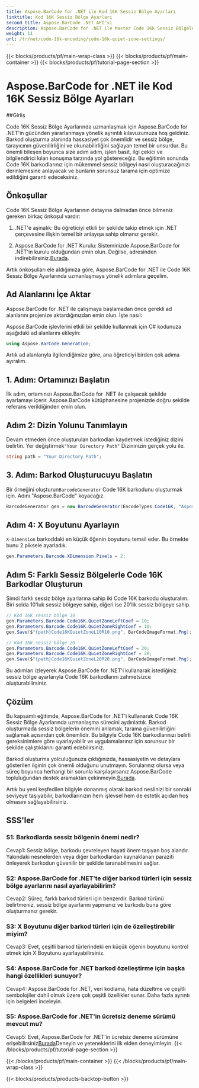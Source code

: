 ```yaml
---
title: Aspose.BarCode for .NET ile Kod 16K Sessiz Bölge Ayarları
linktitle: Kod 16K Sessiz Bölge Ayarları
second_title: Aspose.BarCode .NET API'si
description: Aspose.BarCode for .NET ile Master Code 16K Sessiz Bölgeler. Güvenilir tarama için barkod ayarlarını özelleştirin.
weight: 11
url: /tr/net/code-16k-encoding/code-16k-quiet-zone-settings/
---
```


{{< blocks/products/pf/main-wrap-class >}}
{{< blocks/products/pf/main-container >}}
{{< blocks/products/pf/tutorial-page-section >}}

# Aspose.BarCode for .NET ile Kod 16K Sessiz Bölge Ayarları

##Giriiş

Code 16K Sessiz Bölge Ayarlarında uzmanlaşmak için Aspose.BarCode for .NET'in gücünden yararlanmaya yönelik ayrıntılı kılavuzumuza hoş geldiniz. Barkod oluşturma alanında hassasiyet çok önemlidir ve sessiz bölge, tarayıcının güvenilirliğini ve okunabilirliğini sağlayan temel bir unsurdur. Bu önemli bileşen boyunca size adım adım, işleri basit, ilgi çekici ve bilgilendirici kılan konuşma tarzında yol göstereceğiz. Bu eğitimin sonunda Code 16K barkodlarınız için mükemmel sessiz bölgeyi nasıl oluşturacağınızı derinlemesine anlayacak ve bunların sorunsuz tarama için optimize edildiğini garanti edeceksiniz.

## Önkoşullar

Code 16K Sessiz Bölge Ayarlarının detayına dalmadan önce bilmeniz gereken birkaç önkoşul vardır:

1. .NET'e aşinalık: Bu öğreticiyi etkili bir şekilde takip etmek için .NET çerçevesine ilişkin temel bir anlayışa sahip olmanız gerekir.

2.  Aspose.BarCode for .NET Kurulu: Sisteminizde Aspose.BarCode for .NET'in kurulu olduğundan emin olun. Değilse, adresinden indirebilirsiniz.[Burada](https://releases.aspose.com/barcode/net/).

Artık önkoşulları ele aldığımıza göre, Aspose.BarCode for .NET ile Code 16K Sessiz Bölge Ayarlarında uzmanlaşmaya yönelik adımlara geçelim.

## Ad Alanlarını İçe Aktar

Aspose.BarCode for .NET ile çalışmaya başlamadan önce gerekli ad alanlarını projenize aktardığınızdan emin olun. İşte nasıl:

Aspose.BarCode işlevlerini etkili bir şekilde kullanmak için C# kodunuza aşağıdaki ad alanlarını ekleyin:

```csharp
using Aspose.BarCode.Generation;
```

Artık ad alanlarıyla ilgilendiğimize göre, ana öğreticiyi birden çok adıma ayıralım.

## 1. Adım: Ortamınızı Başlatın

İlk adım, ortamınızı Aspose.BarCode for .NET ile çalışacak şekilde ayarlamayı içerir. Aspose.BarCode kütüphanesine projenizde doğru şekilde referans verildiğinden emin olun.

## Adım 2: Dizin Yolunu Tanımlayın

 Devam etmeden önce oluşturulan barkodları kaydetmek istediğiniz dizini belirtin. Yer değiştirmek`"Your Directory Path"` Dizininizin gerçek yolu ile.

```csharp
string path = "Your Directory Path";
```

## 3. Adım: Barkod Oluşturucuyu Başlatın

 Bir örneğini oluşturun`BarcodeGenerator` Code 16K barkodunu oluşturmak için. Adını "Aspose.BarCode" koyacağız.

```csharp
BarcodeGenerator gen = new BarcodeGenerator(EncodeTypes.Code16K, "Aspose.BarCode");
```

## Adım 4: X Boyutunu Ayarlayın

`X-Dimension` barkoddaki en küçük öğenin boyutunu temsil eder. Bu örnekte bunu 2 piksele ayarladık.

```csharp
gen.Parameters.Barcode.XDimension.Pixels = 2;
```

## Adım 5: Farklı Sessiz Bölgelerle Code 16K Barkodlar Oluşturun

Şimdi farklı sessiz bölge ayarlarına sahip iki Code 16K barkodu oluşturalım. Biri solda 10'luk sessiz bölgeye sahip, diğeri ise 20'lik sessiz bölgeye sahip.

```csharp
// Kod 16K sessiz bölge 10
gen.Parameters.Barcode.Code16K.QuietZoneLeftCoef = 10;
gen.Parameters.Barcode.Code16K.QuietZoneRightCoef = 10;
gen.Save($"{path}Code16KQuietZoneL10R10.png", BarCodeImageFormat.Png);

// Kod 16K sessiz bölge 20
gen.Parameters.Barcode.Code16K.QuietZoneLeftCoef = 20;
gen.Parameters.Barcode.Code16K.QuietZoneRightCoef = 20;
gen.Save($"{path}Code16KQuietZoneL20R20.png", BarCodeImageFormat.Png);
```

Bu adımları izleyerek Aspose.BarCode for .NET'i kullanarak istediğiniz sessiz bölge ayarlarıyla Code 16K barkodlarını zahmetsizce oluşturabilirsiniz.

## Çözüm

Bu kapsamlı eğitimde, Aspose.BarCode for .NET'i kullanarak Code 16K Sessiz Bölge Ayarlarında uzmanlaşma sürecini aydınlattık. Barkod oluşturmada sessiz bölgelerin önemini anlamak, tarama güvenilirliğini sağlamak açısından çok önemlidir. Bu bilgiyle Code 16K barkodlarınızı belirli gereksinimlere göre uyarlayabilir ve uygulamalarınız için sorunsuz bir şekilde çalıştıklarını garanti edebilirsiniz.

 Barkod oluşturma yolculuğunuza çıktığınızda, hassasiyetin ve detaylara gösterilen ilginin çok önemli olduğunu unutmayın. Sorularınız olursa veya süreç boyunca herhangi bir sorunla karşılaşırsanız Aspose.BarCode topluluğundan destek aramaktan çekinmeyin.[Burada](https://forum.aspose.com/c/barcode/13).

Artık bu yeni keşfedilen bilgiyle donanmış olarak barkod neslinizi bir sonraki seviyeye taşıyabilir, barkodlarınızın hem işlevsel hem de estetik açıdan hoş olmasını sağlayabilirsiniz.

## SSS'ler

### S1: Barkodlarda sessiz bölgenin önemi nedir?
   
Cevap1: Sessiz bölge, barkodu çevreleyen hayati önem taşıyan boş alandır. Yakındaki nesnelerden veya diğer barkodlardan kaynaklanan paraziti önleyerek barkodun güvenilir bir şekilde taranabilmesini sağlar.

### S2: Aspose.BarCode for .NET'te diğer barkod türleri için sessiz bölge ayarlarını nasıl ayarlayabilirim?

Cevap2: Süreç, farklı barkod türleri için benzerdir. Barkod türünü belirtmeniz, sessiz bölge ayarlarını yapmanız ve barkodu buna göre oluşturmanız gerekir.

### S3: X Boyutunu diğer barkod türleri için de özelleştirebilir miyim?

Cevap3: Evet, çeşitli barkod türlerindeki en küçük öğenin boyutunu kontrol etmek için X Boyutunu ayarlayabilirsiniz.

### S4: Aspose.BarCode for .NET barkod özelleştirme için başka hangi özellikleri sunuyor?

Cevap4: Aspose.BarCode for .NET, veri kodlama, hata düzeltme ve çeşitli sembolojiler dahil olmak üzere çok çeşitli özellikler sunar. Daha fazla ayrıntı için belgeleri inceleyin.

### S5: Aspose.BarCode for .NET'in ücretsiz deneme sürümü mevcut mu?

 Cevap5: Evet, Aspose.BarCode for .NET'in ücretsiz deneme sürümüne erişebilirsiniz[Burada](https://releases.aspose.com/)Deneyin ve yeteneklerini ilk elden deneyimleyin.
{{< /blocks/products/pf/tutorial-page-section >}}

{{< /blocks/products/pf/main-container >}}
{{< /blocks/products/pf/main-wrap-class >}}

{{< blocks/products/products-backtop-button >}}
